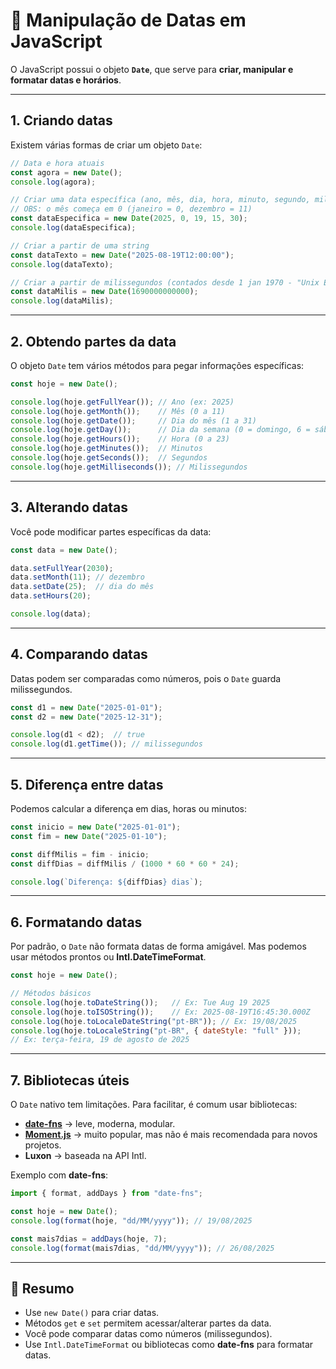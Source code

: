 # 📅 Manipulação de Datas em JavaScript

O JavaScript possui o objeto **`Date`**, que serve para **criar, manipular e formatar datas e horários**.

---

## 1. Criando datas

Existem várias formas de criar um objeto `Date`:

```js
// Data e hora atuais
const agora = new Date();
console.log(agora);

// Criar uma data específica (ano, mês, dia, hora, minuto, segundo, milissegundo)
// OBS: o mês começa em 0 (janeiro = 0, dezembro = 11)
const dataEspecifica = new Date(2025, 0, 19, 15, 30);
console.log(dataEspecifica);

// Criar a partir de uma string
const dataTexto = new Date("2025-08-19T12:00:00");
console.log(dataTexto);

// Criar a partir de milissegundos (contados desde 1 jan 1970 - "Unix Epoch")
const dataMilis = new Date(1690000000000);
console.log(dataMilis);
```

---

## 2. Obtendo partes da data

O objeto `Date` tem vários métodos para pegar informações específicas:

```js
const hoje = new Date();

console.log(hoje.getFullYear()); // Ano (ex: 2025)
console.log(hoje.getMonth());    // Mês (0 a 11)
console.log(hoje.getDate());     // Dia do mês (1 a 31)
console.log(hoje.getDay());      // Dia da semana (0 = domingo, 6 = sábado)
console.log(hoje.getHours());    // Hora (0 a 23)
console.log(hoje.getMinutes());  // Minutos
console.log(hoje.getSeconds());  // Segundos
console.log(hoje.getMilliseconds()); // Milissegundos
```

---

## 3. Alterando datas

Você pode modificar partes específicas da data:

```js
const data = new Date();

data.setFullYear(2030);
data.setMonth(11); // dezembro
data.setDate(25);  // dia do mês
data.setHours(20);

console.log(data);
```

---

## 4. Comparando datas

Datas podem ser comparadas como números, pois o `Date` guarda milissegundos.

```js
const d1 = new Date("2025-01-01");
const d2 = new Date("2025-12-31");

console.log(d1 < d2);  // true
console.log(d1.getTime()); // milissegundos
```

---

## 5. Diferença entre datas

Podemos calcular a diferença em dias, horas ou minutos:

```js
const inicio = new Date("2025-01-01");
const fim = new Date("2025-01-10");

const diffMilis = fim - inicio;
const diffDias = diffMilis / (1000 * 60 * 60 * 24);

console.log(`Diferença: ${diffDias} dias`);
```

---

## 6. Formatando datas

Por padrão, o `Date` não formata datas de forma amigável.
Mas podemos usar métodos prontos ou **Intl.DateTimeFormat**.

```js
const hoje = new Date();

// Métodos básicos
console.log(hoje.toDateString());   // Ex: Tue Aug 19 2025
console.log(hoje.toISOString());    // Ex: 2025-08-19T16:45:30.000Z
console.log(hoje.toLocaleDateString("pt-BR")); // Ex: 19/08/2025
console.log(hoje.toLocaleString("pt-BR", { dateStyle: "full" }));
// Ex: terça-feira, 19 de agosto de 2025
```

---

## 7. Bibliotecas úteis

O `Date` nativo tem limitações. Para facilitar, é comum usar bibliotecas:

* **[date-fns](https://date-fns.org/)** → leve, moderna, modular.
* **[Moment.js](https://momentjs.com/)** → muito popular, mas não é mais recomendada para novos projetos.
* **Luxon** → baseada na API Intl.

Exemplo com **date-fns**:

```js
import { format, addDays } from "date-fns";

const hoje = new Date();
console.log(format(hoje, "dd/MM/yyyy")); // 19/08/2025

const mais7dias = addDays(hoje, 7);
console.log(format(mais7dias, "dd/MM/yyyy")); // 26/08/2025
```

---

## 🔑 Resumo

* Use `new Date()` para criar datas.
* Métodos `get` e `set` permitem acessar/alterar partes da data.
* Você pode comparar datas como números (milissegundos).
* Use `Intl.DateTimeFormat` ou bibliotecas como **date-fns** para formatar datas.
